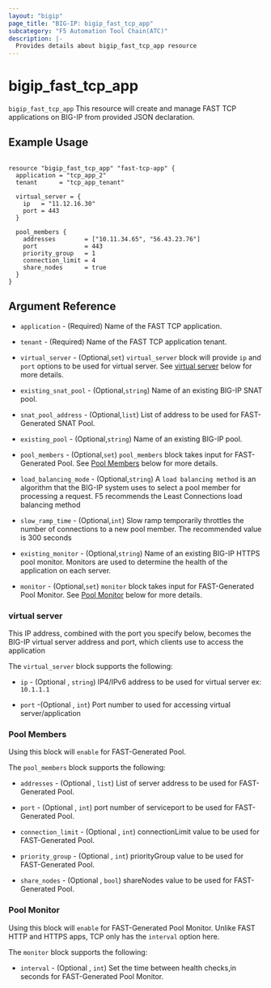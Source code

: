 ```yaml
---
layout: "bigip"
page_title: "BIG-IP: bigip_fast_tcp_app"
subcategory: "F5 Automation Tool Chain(ATC)"
description: |-
  Provides details about bigip_fast_tcp_app resource
---
```


# bigip_fast_tcp_app

`bigip_fast_tcp_app` This resource will create and manage FAST TCP applications on BIG-IP from provided JSON declaration. 


## Example Usage


```hcl

resource "bigip_fast_tcp_app" "fast-tcp-app" {
  application = "tcp_app_2"
  tenant      = "tcp_app_tenant"

  virtual_server = {
    ip   = "11.12.16.30"
    port = 443
  }

  pool_members {
    addresses        = ["10.11.34.65", "56.43.23.76"]
    port             = 443
    priority_group   = 1
    connection_limit = 4
    share_nodes      = true
  }
}

```

## Argument Reference

* `application` - (Required) Name of the FAST TCP application.

* `tenant` - (Required) Name of the FAST TCP application tenant.
  
* `virtual_server` - (Optional,`set`) `virtual_server` block will provide `ip` and `port` options to be used for virtual server.
See [virtual server](#virtual-server) below for more details. 

* `existing_snat_pool` - (Optional,`string`) Name of an existing BIG-IP SNAT pool.

* `snat_pool_address` - (Optional,`list`) List of address to be used for FAST-Generated SNAT Pool.

* `existing_pool` - (Optional,`string`) Name of an existing BIG-IP pool.

* `pool_members` - (Optional,`set`) `pool_members` block takes input for FAST-Generated Pool.
See [Pool Members](#pool-members) below for more details.

* `load_balancing_mode` - (Optional,`string`) A `load balancing method` is an algorithm that the BIG-IP system uses to select a pool member for processing a request. F5 recommends the Least Connections load balancing method

* `slow_ramp_time` - (Optional,`int`) Slow ramp temporarily throttles the number of connections to a new pool member. The recommended value is 300 seconds

* `existing_monitor` - (Optional,`string`) Name of an existing BIG-IP HTTPS pool monitor. Monitors are used to determine the health of the application on each server.

* `monitor` - (Optional,`set`) `monitor` block takes input for FAST-Generated Pool Monitor.
See [Pool Monitor](#pool-monitor) below for more details.


### virtual server
This IP address, combined with the port you specify below, becomes the BIG-IP virtual server address and port, which clients use to access the application

The `virtual_server` block supports the following:

* `ip` - (Optional , `string`) IP4/IPv6 address to be used for virtual server ex: `10.1.1.1`

* `port` -(Optional , `int`) Port number to used for accessing virtual server/application


### Pool Members

Using this block will `enable` for FAST-Generated Pool.

The `pool_members` block supports the following:

* `addresses` - (Optional , `list`) List of server address to be used for FAST-Generated Pool.

* `port` - (Optional , `int`) port number of serviceport to be used for FAST-Generated Pool.

* `connection_limit` - (Optional , `int`) connectionLimit value to be used for FAST-Generated Pool.

* `priority_group` - (Optional , `int`) priorityGroup value to be used for FAST-Generated Pool.

* `share_nodes` - (Optional , `bool`) shareNodes value to be used for FAST-Generated Pool.


### Pool Monitor

Using this block will `enable` for FAST-Generated Pool Monitor. Unlike FAST HTTP and HTTPS apps, TCP only has the `interval` option here.

The `monitor` block supports the following:

* `interval` - (Optional , `int`) Set the time between health checks,in seconds for FAST-Generated Pool Monitor. 
